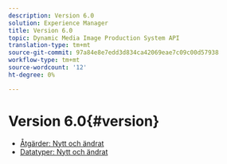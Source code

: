 ```yaml
---
description: Version 6.0
solution: Experience Manager
title: Version 6.0
topic: Dynamic Media Image Production System API
translation-type: tm+mt
source-git-commit: 97a84e8e7edd3d834ca42069eae7c09c00d57938
workflow-type: tm+mt
source-wordcount: '12'
ht-degree: 0%

---
```



# Version 6.0{#version}

* [Åtgärder: Nytt och ändrat](r-6-operations.md)
* [Datatyper: Nytt och ändrat](r-6-types.md)
